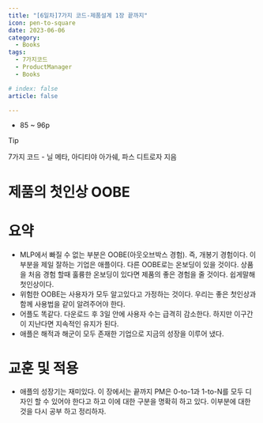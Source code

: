 ```yaml
---
title: "[6일차]7가지 코드-제품설계 1장 끝까지"
icon: pen-to-square
date: 2023-06-06
category:
  - Books
tags:
  - 7가지코드
  - ProductManager
  - Books

# index: false
article: false

---
```

- 85 ~ 96p

<!-- more -->

>[!tip]
>7가지 코드 - 닐 메타, 아디티야 아가쉐, 파스 디트로자 지음

# 제품의 첫인상 OOBE

# 요약

- MLP에서 빠질 수 없는 부분은 OOBE(아웃오브박스 경험). 즉, 개봉기 경험이다. 이부분을 제일 잘하는 기업은 애플이다. 다른 OOBE로는 온보딩이 있을 것이다. 상품을 처음 경험 할때 훌륭한 온보딩이 있다면 제품의 좋은 경험을 줄 것이다. 쉽게말해 첫인상이다.
- 위험한 OOBE는 사용자가 모두 알고있다고 가정하는 것이다. 우리는 좋은 첫인상과 함께 사용법을 같이 알려주어야 한다.
- 어플도 똑같다. 다운로드 후 3일 안에 사용자 수는 급격히 감소한다. 하지만 이구간이 지난다면 지속적인 유지가 된다.
- 애플은 해적과 해군이 모두 존재한 기업으로 지금의 성장을 이루어 냈다.

# 교훈 및 적용

- 애플의 성장기는 재미있다. 이 장에서는 끝까지 PM은 0-to-1과 1-to-N를 모두 디자인 할 수 있어야 한다고 하고 이에 대한 구분을 명확히 하고 있다. 
이부분에 대한 것을 다시 공부 하고 정리하자.